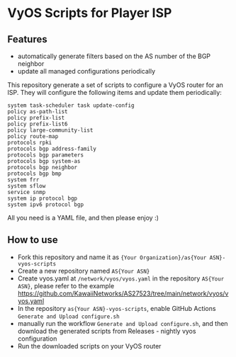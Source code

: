 # VyOS Scripts for Player ISP

## Features

-   automatically generate filters based on the AS number of the BGP neighbor
-   update all managed configurations periodically

This repository generate a set of scripts to configure a VyOS router for an ISP.
They will configure the following items and update them periodically:

```
system task-scheduler task update-config
policy as-path-list
policy prefix-list
policy prefix-list6
policy large-community-list
policy route-map
protocols rpki
protocols bgp address-family
protocols bgp parameters
protocols bgp system-as
protocols bgp neighbor
protocols bgp bmp
system frr
system sflow
service snmp
system ip protocol bgp
system ipv6 protocol bgp
```

All you need is a YAML file, and then please enjoy :)

## How to use

-   Fork this repository and name it as `{Your Organization}/as{Your ASN}-vyos-scripts`
-   Create a new repository named `AS{Your ASN}`
-   Create vyos.yaml at `/network/vyos/vyos.yaml` in the repository `AS{Your ASN}`, please refer to the example https://github.com/KawaiiNetworks/AS27523/tree/main/network/vyos/vyos.yaml
-   In the repository `as{Your ASN}-vyos-scripts`, enable GitHub Actions `Generate and Upload configure.sh`
-   manually run the workflow `Generate and Upload configure.sh`, and then download the generated scripts from Releases - nightly vyos configuration
-   Run the downloaded scripts on your VyOS router
